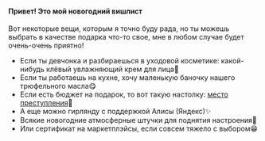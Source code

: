 <h4>Привет! Это мой новогодний вишлист</h4>
<p>Вот некоторые вещи, которым я точно буду рада, но ты можешь выбрать в качестве подарка что-то свое, мне в любом случае будет очень-очень приятно!</p>
<ul>
<li>Если ты девчонка и разбираешься в уходовой косметике: какой-нибудь клёвый увлажняющий крем для лица💅</li>

<li>Если ты работаешь на кухне, хочу маленькую баночку нашего трюфельного масла😋 </li>

<li>Если есть бюджет на подарок, то вот такую настолку: <a href="https://ozon.ru/t/vdXOwmE">место преступления</a>🎲</li>

<li>А еще можно гирлянду с поддержкой Алисы (Яндекс)✨</li>

<li>Всякие новогодние атмосферные штучки для поднятия настроения🎄</li>

<li>Или сертификат на маркетплэйсы, если совсем тяжело с выбором😁</li>
</ul>
